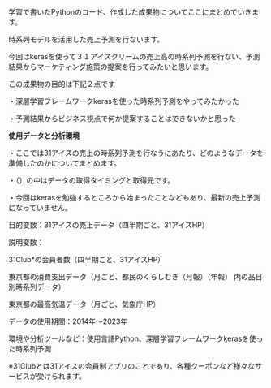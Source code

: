 学習で書いたPythonのコード、作成した成果物についてここにまとめていきます。

時系列モデルを活用した売上予測を行ないます。

今回はkerasを使って３１アイスクリームの売上高の時系列予測を行ない、予測結果からマーケティング施策の提案を行ってみたいと思います。

この成果物の目的は下記２点です

・深層学習フレームワークkerasを使った時系列予測をやってみたかった

・予測結果からビジネス視点で何か提案することはできないかと思った


**使用データと分析環境**

・ここでは31アイスの売上の時系列予測を行なうにあたり、どのようなデータを準備したのかについてまとめます。

・（）の中はデータの取得タイミングと取得元です。

・今回はkerasを勉強するところから始まったことなどもあり、最新の売上予測になっていません。

目的変数：31アイスの売上データ（四半期ごと、31アイスHP）

説明変数：

31Club*の会員者数（四半期ごと、31アイスHP）

東京都の消費支出データ（月ごと、都民のくらしむき（月報）（年報） 内の品目別時系列データ）

東京都の最高気温データ（月ごと、気象庁HP）

データの使用期間：2014年～2023年

環境や分析ツールなど：使用言語Python、深層学習フレームワークkerasを使った時系列予測

※31Clubとは31アイスの会員制アプリのことであり、各種クーポンなど様々なサービスが受けられます。

